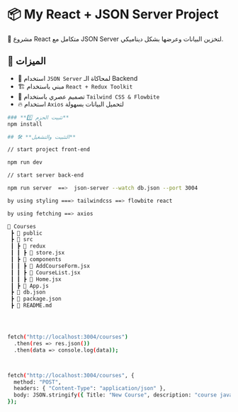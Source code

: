 # 📦 My React + JSON Server Project

🚀 مشروع React متكامل مع JSON Server لتخزين البيانات وعرضها بشكل ديناميكي.
## 🚀 الميزات
- 📡 استخدام `JSON Server` لمحاكاة الـ Backend
- 🏗️ مبني باستخدام `React + Redux Toolkit`
- 🎨 تصميم عصري باستخدام `Tailwind CSS & Flowbite`
- 🔥 استخدام `Axios` لتحميل البيانات بسهولة


```sh
### **1️⃣ تثبيت الحزم**
npm install 

## 🛠️ **التثبيت والتشغيل**

// start project front-end

npm run dev

// start server back-end

npm run server  ==>  json-server --watch db.json --port 3004

by using styling ===> tailwindcss ==> flowbite react

by using fetching ==> axios

📁 Courses
 ┣ 📂 public
 ┣ 📂 src
 ┃ ┣ 📂 redux
 ┃ ┃ ┣ 📜 store.jsx
 ┃ ┣ 📂 components
 ┃ ┃ ┣ 📜 AddCourseForm.jsx
 ┃ ┃ ┣ 📜 CourseList.jsx
 ┃ ┃ ┣ 📜 Home.jsx
 ┃ ┣ 📜 App.js
 ┣ 📜 db.json  
 ┣ 📜 package.json
 ┣ 📜 README.md




fetch("http://localhost:3004/courses")
  .then(res => res.json())
  .then(data => console.log(data));



fetch("http://localhost:3004/courses", {
  method: "POST",
  headers: { "Content-Type": "application/json" },
  body: JSON.stringify({ Title: "New Course", description: "course java" duration: 30, instructor: "John Doe" })
});

```

